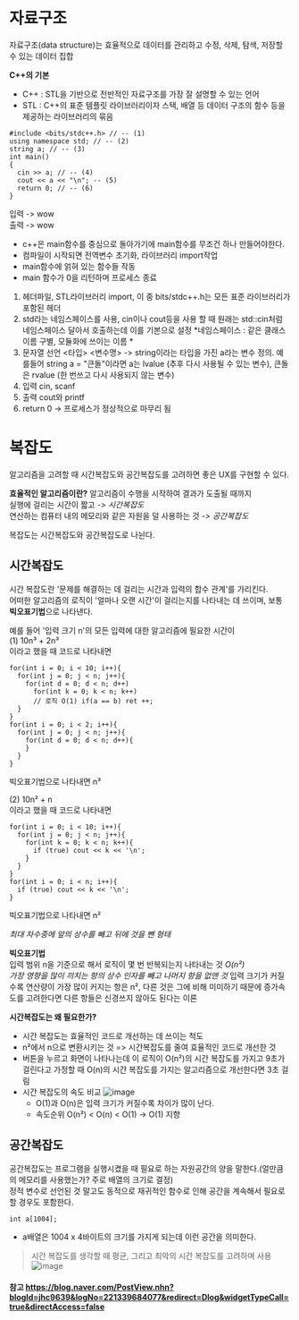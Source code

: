 # 자료구조
자료구조(data structure)는 효율적으로 데이터를 관리하고 수정, 삭제, 탐색, 저장할 수 있는 데이터 집합

**C++의 기본**
- C++ : STL을 기반으로 전반적인 자료구조를 가장 잘 설명할 수 있는 언어
- STL : C++의 표준 템플릿 라이브러리이자 스택, 배열 등 데이터 구조의 함수 등을 제공하는 라이브러리의 묶음
  
```
#include <bits/stdc++.h> // -- (1)
using namespace std; // -- (2)
string a; // -- (3)
int main()
{
  cin >> a; // -- (4)
  cout << a << "\n"; -- (5)
  return 0; // -- (6)
}
```
입력 -> wow  
출력 -> wow  
  
- c++은  main함수를 중심으로 돌아가기에 main함수를 무조건 하나 만들어야한다.
- 컴파일이 시작되면 전역변수 초기화, 라이브러리 import작업
- main함수에 얽혀 있는 함수들 작동
- main 함수가 0을 리턴하며 프로세스 종료  
1. 헤더파일, STL라이브러리 import, 이 중 bits/stdc++.h는 모든 표준 라이브러리가 포함된 헤더  
2. std라는 네임스페이스를 사용, cin이나 cout등을 사용 할 때 원래는 std::cin처럼 네임스페이스 달아서 호출하는데 이를 기본으로 설정 *네임스페이스 : 같은 클래스 이름 구별, 모듈화에 쓰이는 이름  *
3. 문자열 선언 <타입> <변수명> -> string이라는 타입을 가진 a라는 변수 정의. 예를들어 string a = "큰돌"이라면 a는 lvalue (추후 다시 사용될 수 있는 변수), 큰돌은 rvalue (한 번쓰고 다시 사용되지 않는 변수)
4. 입력 cin, scanf
5. 출력 cout와 printf  
6. return 0 -> 프로세스가 정상적으로 마무리 됨
  
# 복잡도
알고리즘을 고려할 때 시간복잡도와 공간복잡도를 고려하면 좋은 UX를 구현할 수 있다.  
  
**효율적인 알고리즘이란?**
알고리즘이 수행을 시작하여 결과가 도출될 때까지  
실행에 걸리는 시간이 짧고  *-> 시간복잡도*  
연산하는 컴퓨터 내의 메모리와 같은 자원을 덜 사용하는 것  *->  공간복잡도*

복잡도는 시간복잡도와 공간복잡도로 나뉜다.
  
## 시간복잡도
시간 복잡도란 '문제를 해결하는 데 걸리는 시간과 입력의 합수 관계'를 가리킨다.  
어떠한 알고리즘의 로직이 '얼마나 오랜 시간'이 걸리는지를 나타내는 데 쓰이며, 보통 **빅오표기법**으로 나타낸다.  
  
예를 들어 '입력 크기 n'의 모든 입력에 대한 알고리즘에 필요한 시간이  
(1) 10n³ + 2n³  
이라고 했을 때 코드로 나타내면  
```
for(int i = 0; i < 10; i++){
  for(int j = 0; j < n; j++){
    for(int d = 0; d < n; d++)
      for(int k = 0; k < n; k++)
      // 로직 O(1) if(a == b) ret ++;
  }
}
for(int i = 0; i < 2; i++){
  for(int j = 0; j < n; j++){
    for(int d = 0; d < n; d++){
    }
  }
}
```
빅오표기법으로 나타내면 n³
  
(2) 10n² + n  
이라고 했을 때 코드로 나타내면
```
for(int i = 0; i < 10; i++){
  for(int j = 0; j < n; j++){
    for(int k = 0; k < n; k++){
      if (true) cout << k << '\n';
    }
  }
}
for(int i = 0; i < n; i++){
  if (true) cout << k << '\n';
}
```
빅오표기법으로 나타내면 n²  
  
*최대 차수중에 앞의 상수를 빼고 뒤에 것을 뺀 형태*
  
**빅오표기법**  
입력 범위 n을 기준으로 해서 로직이 몇 번 반복되는지 나타내는 것 *O(n²)*  
*가장 영향을 많이 끼치는 항의 상수 인자를 빼고 나머지 항을 없앤 것*
입력 크기가 커질수록 연산량이 가장 많이 커지는 항은 n², 다른 것은 그에 비해 미미하기 때문에 증가속도를 고려한다면 다른 항들은 신경쓰지 않아도 된다는 이론
  
**시간복잡도는 왜 필요한가?**
- 시간 복잡도는 효율적인 코드로 개선하는 데 쓰이는 척도
- n²에서 n으로 변환시키는 것 => 시간복잡도를 줄여 효율적인 코드로 개선한 것
- 버튼을 누르고 화면이 나타나는데 이 로직이 O(n²)의 시간 복잡도를 가지고 9초가 걸린다고 가정할 때 O(n)의 시간 복잡도를 가지는 알고리즘으로 개선한다면 3초 걸림  
- 시간 복잡도의 속도 비교
![image](https://user-images.githubusercontent.com/108858076/209031058-2434a68b-12f5-435f-8565-f695e6cc0b11.png)  
  - O(1)과 O(n)은 입력 크기가 커질수록 차이가 많이 난다.
  - 속도순위 O(n²) < O(n) < O(1) -> O(1) 지향
  
## 공간복잡도
공간복잡도는 프로그램을 실행시켰을 때 필요로 하는 자원공간의 양을 말한다.(얼만큼의 메모리를 사용했는가? 주로 배열의 크기로 결정)  
정적 변수로 선언된 것 말고도 동적으로 재귀적인 함수로 인해 공간을 계속해서 필요로 할 경우도 포함한다.  
```
int a[1004];
```  
- a배열은 1004 x 4바이트의 크기를 가지게 되는데 이런 공간을 의미한다.  
  
> 시간 복잡도를 생각할 때 평균, 그리고 최악의 시간 복잡도를 고려하며 사용  
![image](https://user-images.githubusercontent.com/108858076/209037088-ce329237-08f4-49b7-966c-864e9f3ac07e.png)

#### 참고 https://blog.naver.com/PostView.nhn?blogId=jhc9639&logNo=221339684077&redirect=Dlog&widgetTypeCall=true&directAccess=false

